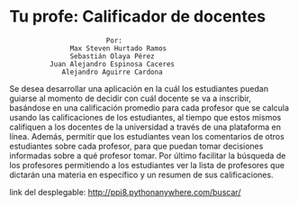 # Tu profe: Calificador de docentes

                            Por:
                   Max Steven Hurtado Ramos
                   Sebastián Olaya Pérez
              Juan Alejandro Espinosa Caceres
                 Alejandro Aguirre Cardona

Se desea desarrollar una aplicación en la cuál los estudiantes puedan guiarse al momento de decidir con cuál docente se va a inscribir, basándose en una calificación promedio para cada profesor que se calcula usando las calificaciones de los estudiantes, al tiempo que estos mismos califiquen a los docentes de la universidad a través de una plataforma en línea. Además, permitir que los estudiantes vean los comentarios de otros estudiantes sobre cada profesor, para que puedan tomar decisiones informadas sobre a qué profesor tomar. Por último facilitar la búsqueda de los profesores permitiendo a los estudiantes ver la lista de profesores que dictarán una materia en específico y un resumen de sus calificaciones.

link del desplegable: http://ppi8.pythonanywhere.com/buscar/
